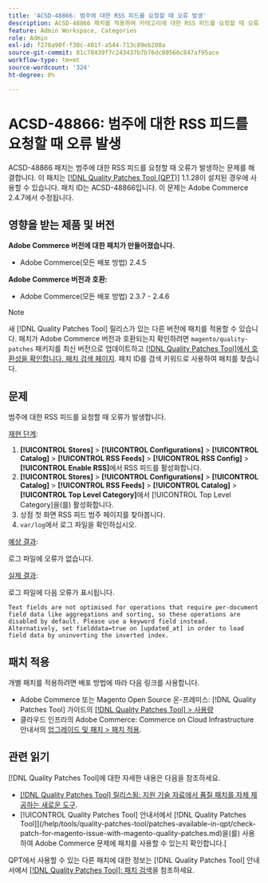 ```yaml
---
title: 'ACSD-48866: 범주에 대한 RSS 피드를 요청할 때 오류 발생'
description: ACSD-48866 패치를 적용하여 카테고리에 대한 RSS 피드를 요청할 때 오류가 발생하는 Adobe Commerce 문제를 해결합니다.
feature: Admin Workspace, Categories
role: Admin
exl-id: f278a90f-f30c-401f-a544-713c89eb208a
source-git-commit: 81c78439f7c243437b7b76dc80560c847af95ace
workflow-type: tm+mt
source-wordcount: '324'
ht-degree: 0%

---
```


# ACSD-48866: 범주에 대한 RSS 피드를 요청할 때 오류 발생

ACSD-48866 패치는 범주에 대한 RSS 피드를 요청할 때 오류가 발생하는 문제를 해결합니다. 이 패치는 [[!DNL Quality Patches Tool (QPT)]](https://experienceleague.adobe.com/en/docs/commerce-knowledge-base/kb/announcements/commerce-announcements/magento-quality-patches-released-new-tool-to-self-serve-quality-patches) 1.1.28이 설치된 경우에 사용할 수 있습니다. 패치 ID는 ACSD-48866입니다. 이 문제는 Adobe Commerce 2.4.7에서 수정됩니다.

## 영향을 받는 제품 및 버전

**Adobe Commerce 버전에 대한 패치가 만들어졌습니다.**

* Adobe Commerce(모든 배포 방법) 2.4.5

**Adobe Commerce 버전과 호환:**

* Adobe Commerce(모든 배포 방법) 2.3.7 - 2.4.6

>[!NOTE]
>
>새 [!DNL Quality Patches Tool] 릴리스가 있는 다른 버전에 패치를 적용할 수 있습니다. 패치가 Adobe Commerce 버전과 호환되는지 확인하려면 `magento/quality-patches` 패키지를 최신 버전으로 업데이트하고 [[!DNL Quality Patches Tool]에서 호환성을 확인합니다. 패치 검색 페이지](https://experienceleague.adobe.com/tools/commerce-quality-patches/index.html). 패치 ID를 검색 키워드로 사용하여 패치를 찾습니다.

## 문제

범주에 대한 RSS 피드를 요청할 때 오류가 발생합니다.

<u>재현 단계</u>:

1. **[!UICONTROL Stores]** > **[!UICONTROL Configurations]** > **[!UICONTROL Catalog]** > **[!UICONTROL RSS Feeds]** > **[!UICONTROL RSS Config]** > **[!UICONTROL Enable RSS]**&#x200B;에서 RSS 피드를 활성화합니다.
1. **[!UICONTROL Stores]** > **[!UICONTROL Configurations]** > **[!UICONTROL Catalog]** > **[!UICONTROL RSS Feeds]** > **[!UICONTROL Catalog]** > **[!UICONTROL Top Level Category]**&#x200B;에서 [!UICONTROL Top Level Category]을(를) 활성화합니다.
1. 상점 첫 화면 RSS 피드 범주 페이지를 찾아봅니다.
1. `var/log`에서 로그 파일을 확인하십시오.

<u>예상 결과</u>:

로그 파일에 오류가 없습니다.

<u>실제 결과</u>:

로그 파일에 다음 오류가 표시됩니다.

```
Text fields are not optimised for operations that require per-document field data like aggregations and sorting, so these operations are disabled by default. Please use a keyword field instead. Alternatively, set fielddata=true on [updated_at] in order to load field data by uninverting the inverted index.
```

## 패치 적용

개별 패치를 적용하려면 배포 방법에 따라 다음 링크를 사용합니다.

* Adobe Commerce 또는 Magento Open Source 온-프레미스: [!DNL Quality Patches Tool] 가이드의 [[!DNL Quality Patches Tool] > 사용량](/help/tools/quality-patches-tool/usage.md)
* 클라우드 인프라의 Adobe Commerce: Commerce on Cloud Infrastructure 안내서의 [업그레이드 및 패치 > 패치 적용](https://experienceleague.adobe.com/docs/commerce-cloud-service/user-guide/develop/upgrade/apply-patches.html).

## 관련 읽기

[!DNL Quality Patches Tool]에 대한 자세한 내용은 다음을 참조하세요.

* [[!DNL Quality Patches Tool] 릴리스됨: 지원 기술 자료에서 품질 패치를 자체 제공하는 새로운 도구](https://experienceleague.adobe.com/en/docs/commerce-knowledge-base/kb/announcements/commerce-announcements/magento-quality-patches-released-new-tool-to-self-serve-quality-patches).
* [!UICONTROL Quality Patches Tool] 안내서에서  [!DNL Quality Patches Tool]](/help/tools/quality-patches-tool/patches-available-in-qpt/check-patch-for-magento-issue-with-magento-quality-patches.md)을(를) 사용하여 Adobe Commerce 문제에 패치를 사용할 수 있는지 확인합니다.[


QPT에서 사용할 수 있는 다른 패치에 대한 정보는 [!DNL Quality Patches Tool] 안내서에서 [[!DNL Quality Patches Tool]: 패치 검색](https://experienceleague.adobe.com/tools/commerce-quality-patches/index.html)을 참조하세요.
